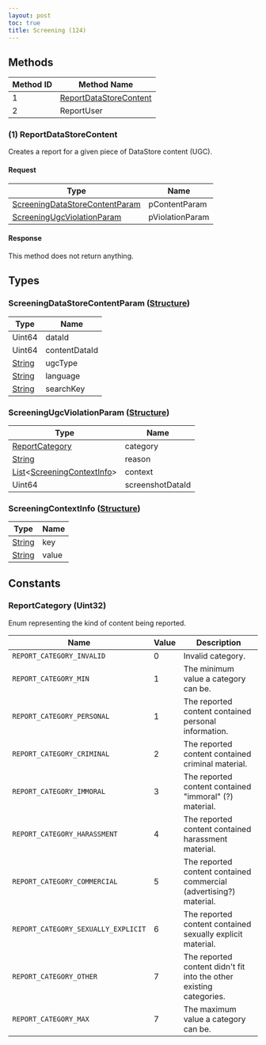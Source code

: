 ```yaml
---
layout: post
toc: true
title: Screening (124)
---
```


## Methods

| Method ID | Method Name                                         |
| --------- | --------------------------------------------------- |
| 1         | [ReportDataStoreContent](#1-reportdatastorecontent) |
| 2         | ReportUser                                          |

### (1) ReportDataStoreContent
Creates a report for a given piece of DataStore content (UGC).

#### Request

| Type                                                                        | Name            |
| --------------------------------------------------------------------------- | --------------- |
| [ScreeningDataStoreContentParam](#screeningdatastorecontentparam-structure) | pContentParam   |
| [ScreeningUgcViolationParam](#screeningugcviolationparam-structure)         | pViolationParam |

#### Response
This method does not return anything.

## Types
### ScreeningDataStoreContentParam ([Structure])

| Type     | Name          |
| -------- | ------------- |
| Uint64   | dataId        |
| Uint64   | contentDataId |
| [String] | ugcType       |
| [String] | language      |
| [String] | searchKey     |

### ScreeningUgcViolationParam ([Structure])

| Type                                                                  | Name             |
| --------------------------------------------------------------------- | ---------------- |
| [ReportCategory](#reportcategory-uint32)                              | category         |
| [String]                                                              | reason           |
| [List]&lt;[ScreeningContextInfo](#screeningcontextinfo-structure)&gt; | context          |
| Uint64                                                                | screenshotDataId |

### ScreeningContextInfo ([Structure])

| Type     | Name  |
| -------- | ----- |
| [String] | key   |
| [String] | value |

## Constants
### ReportCategory (Uint32)
Enum representing the kind of content being reported.

| Name                                | Value | Description                                                         |
| ----------------------------------- | ----- | ------------------------------------------------------------------- |
| `REPORT_CATEGORY_INVALID`           | 0     | Invalid category.                                                   |
| `REPORT_CATEGORY_MIN`               | 1     | The minimum value a category can be.                                |
| `REPORT_CATEGORY_PERSONAL`          | 1     | The reported content contained personal information.                |
| `REPORT_CATEGORY_CRIMINAL`          | 2     | The reported content contained criminal material.                   |
| `REPORT_CATEGORY_IMMORAL`           | 3     | The reported content contained "immoral" (?) material.              |
| `REPORT_CATEGORY_HARASSMENT`        | 4     | The reported content contained harassment material.                 |
| `REPORT_CATEGORY_COMMERCIAL`        | 5     | The reported content contained commercial (advertising?) material.  |
| `REPORT_CATEGORY_SEXUALLY_EXPLICIT` | 6     | The reported content contained sexually explicit material.          |
| `REPORT_CATEGORY_OTHER`             | 7     | The reported content didn't fit into the other existing categories. |
| `REPORT_CATEGORY_MAX`               | 7     | The maximum value a category can be.                                |

[String]: /docs/nex/types#string
[List]: /docs/nex/types#list
[Structure]: /docs/nex/types#structure
